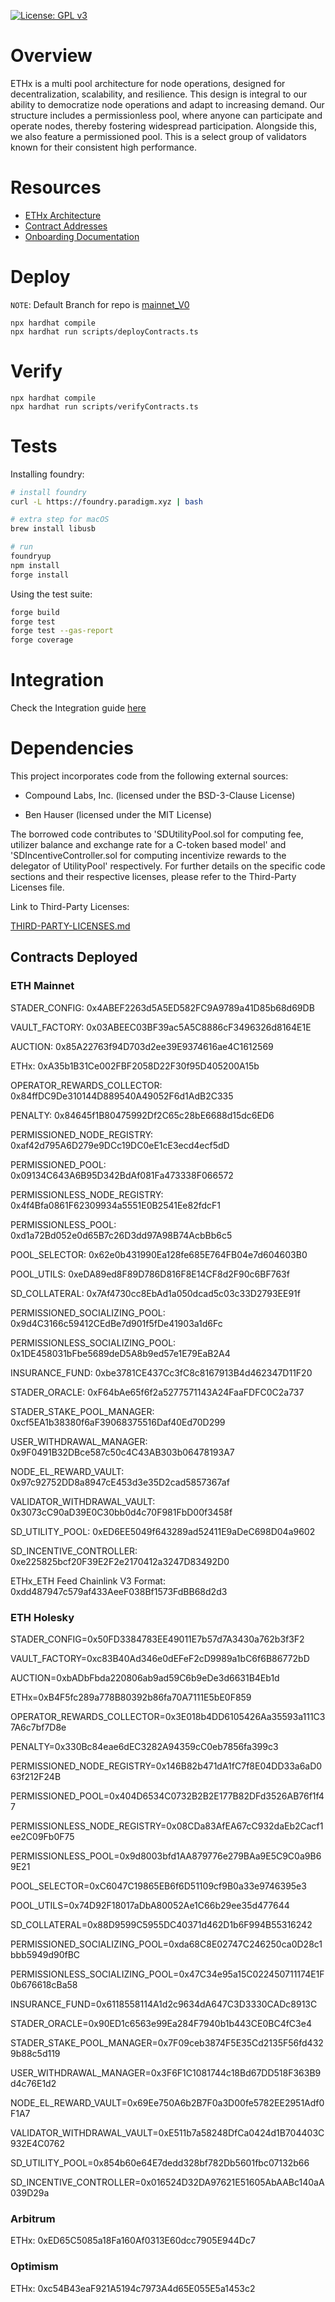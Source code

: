 [![License: GPL v3](https://img.shields.io/badge/License-GPLv3-blue.svg)](https://www.gnu.org/licenses/gpl-3.0)

# Overview

ETHx is a multi pool architecture for node operations, designed for decentralization, scalability, and resilience. This design is integral to our ability to democratize node operations and adapt to increasing demand.
Our structure includes a permissionless pool, where anyone can participate and operate nodes, thereby fostering widespread participation. Alongside this, we also feature a permissioned pool. This is a select group of validators known for their consistent high performance.

# Resources

- [ETHx Architecture](https://miro.com/app/board/uXjVMDv5XKo=/)
- [Contract Addresses](https://staderlabs.gitbook.io/ethereum/smart-contracts#ethx-mainnet-smart-contracts)
- [Onboarding Documentation](https://staderlabs.gitbook.io/ethereum/)

# Deploy

`NOTE`: Default Branch for repo is [mainnet_V0](https://github.com/stader-labs/ethx/tree/mainnet_V0)

```shell
npx hardhat compile
npx hardhat run scripts/deployContracts.ts
```

# Verify

```shell
npx hardhat compile
npx hardhat run scripts/verifyContracts.ts
```

# Tests

Installing foundry:

```bash
# install foundry
curl -L https://foundry.paradigm.xyz | bash

# extra step for macOS
brew install libusb

# run
foundryup
npm install
forge install
```

Using the test suite:

```bash
forge build
forge test
forge test --gas-report
forge coverage
```

# Integration

Check the Integration guide [here](https://github.com/stader-labs/ethx/blob/mainnet_V0/INTEGRATION.md)

# Dependencies

This project incorporates code from the following external sources:

- Compound Labs, Inc. (licensed under the BSD-3-Clause License)

- Ben Hauser (licensed under the MIT License)

The borrowed code contributes to 'SDUtilityPool.sol for computing fee, utilizer balance and exchange rate for a C-token based model' and 'SDIncentiveController.sol for computing incentivize rewards to the delegator of UtilityPool' respectively. For further details on the specific code sections and their respective licenses, please refer to the Third-Party Licenses file.

Link to Third-Party Licenses:

[THIRD-PARTY-LICENSES.md](https://github.com/stader-labs/ethx/blob/mainnet_V0/THIRD-PARTY-LICENSES.md)

## Contracts Deployed

### ETH Mainnet

STADER_CONFIG: 0x4ABEF2263d5A5ED582FC9A9789a41D85b68d69DB

VAULT_FACTORY: 0x03ABEEC03BF39ac5A5C8886cF3496326d8164E1E

AUCTION: 0x85A22763f94D703d2ee39E9374616ae4C1612569

ETHx: 0xA35b1B31Ce002FBF2058D22F30f95D405200A15b

OPERATOR_REWARDS_COLLECTOR: 0x84ffDC9De310144D889540A49052F6d1AdB2C335

PENALTY: 0x84645f1B80475992Df2C65c28bE6688d15dc6ED6

PERMISSIONED_NODE_REGISTRY: 0xaf42d795A6D279e9DCc19DC0eE1cE3ecd4ecf5dD

PERMISSIONED_POOL: 0x09134C643A6B95D342BdAf081Fa473338F066572

PERMISSIONLESS_NODE_REGISTRY: 0x4f4Bfa0861F62309934a5551E0B2541Ee82fdcF1

PERMISSIONLESS_POOL: 0xd1a72Bd052e0d65B7c26D3dd97A98B74AcbBb6c5

POOL_SELECTOR: 0x62e0b431990Ea128fe685E764FB04e7d604603B0

POOL_UTILS: 0xeDA89ed8F89D786D816F8E14CF8d2F90c6BF763f

SD_COLLATERAL: 0x7Af4730cc8EbAd1a050dcad5c03c33D2793EE91f

PERMISSIONED_SOCIALIZING_POOL: 0x9d4C3166c59412CEdBe7d901f5fDe41903a1d6Fc

PERMISSIONLESS_SOCIALIZING_POOL: 0x1DE458031bFbe5689deD5A8b9ed57e1E79EaB2A4

INSURANCE_FUND: 0xbe3781CE437Cc3fC8c8167913B4d462347D11F20

STADER_ORACLE: 0xF64bAe65f6f2a5277571143A24FaaFDFC0C2a737

STADER_STAKE_POOL_MANAGER: 0xcf5EA1b38380f6aF39068375516Daf40Ed70D299

USER_WITHDRAWAL_MANAGER: 0x9F0491B32DBce587c50c4C43AB303b06478193A7

NODE_EL_REWARD_VAULT: 0x97c92752DD8a8947cE453d3e35D2cad5857367af

VALIDATOR_WITHDRAWAL_VAULT: 0x3073cC90aD39E0C30bb0d4c70F981FbD00f3458f

SD_UTILITY_POOL: 0xED6EE5049f643289ad52411E9aDeC698D04a9602

SD_INCENTIVE_CONTROLLER: 0xe225825bcf20F39E2F2e2170412a3247D83492D0

ETHx_ETH Feed Chainlink V3 Format: 0xdd487947c579af433AeeF038Bf1573FdBB68d2d3

### ETH Holesky

STADER_CONFIG=0x50FD3384783EE49011E7b57d7A3430a762b3f3F2

VAULT_FACTORY=0xc83B40Ad346e0dEFeF2cD9989a1bC6f6B86772bD

AUCTION=0xbADbFbda220806ab9ad59C6b9eDe3d6631B4Eb1d

ETHx=0xB4F5fc289a778B80392b86fa70A7111E5bE0F859

OPERATOR_REWARDS_COLLECTOR=0x3E018b4DD6105426Aa35593a111C37A6c7bf7D8e

PENALTY=0x330Bc84eae6dEC3282A94359cC0eb7856fa399c3

PERMISSIONED_NODE_REGISTRY=0x146B82b471dA1fC7f8E04DD33a6aD063f212F24B

PERMISSIONED_POOL=0x404D6534C0732B2B2E177B82DFd3526AB76f1f47

PERMISSIONLESS_NODE_REGISTRY=0x08CDa83AfEA67cC932daEb2Cacf1ee2C09Fb0F75

PERMISSIONLESS_POOL=0x9d8003bfd1AA879776e279BAa9E5C9C0a9B69E21

POOL_SELECTOR=0xC6047C19865EB6f6D51109cf9B0a33e9746395e3

POOL_UTILS=0x74D92F18017aDbA80052Ae1C66b29ee35d477644

SD_COLLATERAL=0x88D9599C5955DC40371d462D1b6F994B55316242

PERMISSIONED_SOCIALIZING_POOL=0xda68C8E02747C246250ca0D28c1bbb5949d90fBC

PERMISSIONLESS_SOCIALIZING_POOL=0x47C34e95a15C022450711174E1F0b676618cBa58

INSURANCE_FUND=0x6118558114A1d2c9634dA647C3D3330CADc8913C

STADER_ORACLE=0x90ED1c6563e99Ea284F7940b1b443CE0BC4fC3e4

STADER_STAKE_POOL_MANAGER=0x7F09ceb3874F5E35Cd2135F56fd4329b88c5d119

USER_WITHDRAWAL_MANAGER=0x3F6F1C1081744c18Bd67DD518F363B9d4c76E1d2

NODE_EL_REWARD_VAULT=0x69Ee750A6b2B7F0a3D00fe5782EE2951Adf0F1A7

VALIDATOR_WITHDRAWAL_VAULT=0xE511b7a58248DfCa0424d1B704403C932E4C0762

SD_UTILITY_POOL=0x854b60e64E7dedd328bf782Db5601fbc07132b66

SD_INCENTIVE_CONTROLLER=0x016524D32DA97621E51605AbAABc140aA039D29a

### Arbitrum

ETHx: 0xED65C5085a18Fa160Af0313E60dcc7905E944Dc7

### Optimism

ETHx: 0xc54B43eaF921A5194c7973A4d65E055E5a1453c2
